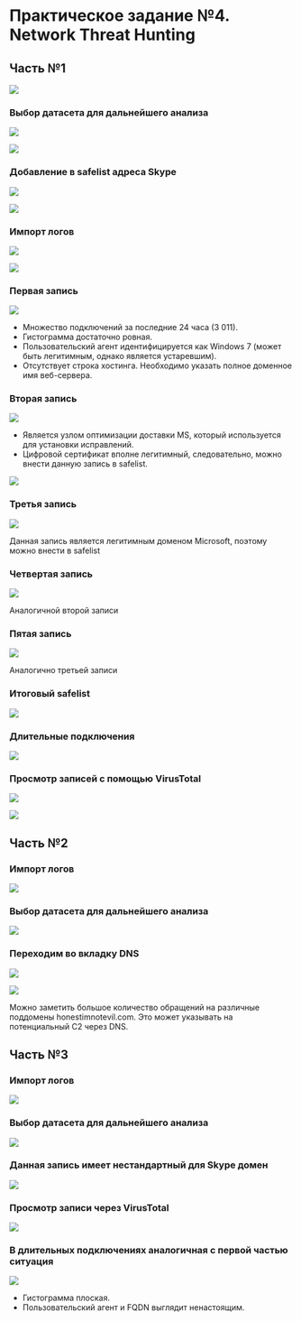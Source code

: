 # Практическое задание №4. Network Threat Hunting

## Часть №1

![](./screenshots/1.png)

### Выбор датасета для дальнейшего анализа

![](./screenshots/2.png)

![](./screenshots/3.png)

### Добавление в safelist адреса Skype

![](./screenshots/4.png)

![](./screenshots/5.png)

### Импорт логов

![](./screenshots/6.png)

![](./screenshots/7.png)

### Первая запись 

![](./screenshots/8.png)

- Множество подключений за последние 24 часа (3 011).
- Гистограмма достаточно ровная.
- Пользовательский агент идентифицируется как Windows 7 (может быть легитимным, однако является устаревшим).
- Отсутствует строка хостинга. Необходимо указать полное доменное имя веб-сервера.

### Вторая запись 

![](./screenshots/9.png)

- Является узлом оптимизации доставки MS, который используется для установки исправлений.
- Цифровой сертификат вполне легитимный, следовательно, можно внести данную запись в safelist.

![](./screenshots/10.png)

### Третья запись

![](./screenshots/11.png)

Данная запись является легитимным доменом Microsoft, поэтому можно внести в safelist

### Четвертая запись

![](./screenshots/12.png)

Аналогичной второй записи

### Пятая запись

![](./screenshots/13.png)

Аналогично третьей записи

### Итоговый safelist

![](./screenshots/14.png)

### Длительные подключения

![](./screenshots/15.png)

### Просмотр записей с помощью VirusTotal

![](./screenshots/16.png)

![](./screenshots/17.png)

## Часть №2

### Импорт логов

![](./screenshots/18.png)

### Выбор датасета для дальнейшего анализа

![](./screenshots/19.png)

### Переходим во вкладку DNS

![](./screenshots/20.png)

![](./screenshots/21.png)

Можно заметить большое количество обращений на различные поддомены honestimnotevil.com. Это может указывать на потенциальный C2 через DNS.

## Часть №3

### Импорт логов

![](./screenshots/22.png)

### Выбор датасета для дальнейшего анализа

![](./screenshots/23.png)

### Данная запись имеет нестандартный для Skype домен

![](./screenshots/24.png)

### Просмотр записи через VirusTotal

![](./screenshots/25.png)

### В длительных подключениях аналогичная с первой частью ситуация 

![](./screenshots/26.png)

- Гистограмма плоская.
- Пользовательский агент и FQDN выглядит ненастоящим.
